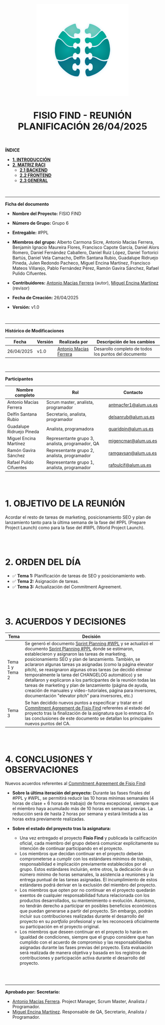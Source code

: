 <!-- ---
title: "REUNIÓN PLANIFICACIÓN 26/04/2025"                            # CHANGE IF NEEDED
subtitle: "FISIO FIND - Grupo 6 - #PPL"
author: [Alberto Carmona Sicre, Antonio Macías Ferrera, Benjamín Ignacio Maureira Flores, Francisco Capote García, Daniel Alors Romero, Daniel Fernández Caballero, Daniel Ruiz López, Daniel Tortorici Bartús, Daniel Vela Camacho, Delfín Santana Rubio, Guadalupe Ridruejo Pineda, Julen Redondo Pacheco, Miguel Encina Martínez, Francisco Mateos Villarejo, Pablo Fernández Pérez, Ramón Gavira Sánchez, Rafael Pulido Cifuentes]
date: "26/04/2025"                                        # CHANGE IF NEEDED
subject: "ISPP"
lang: "es"
toc: true
titlepage: true
titlepage-text-color: "1C1C1C"
titlepage-rule-color: "1C1C1C"
titlepage-rule-height: 0
colorlinks: true
linkcolor: blue
titlepage-background: "../../.backgrounds/background3V.pdf"  # CHANGE IF NEEDED
header-left: "REUNIÓN"                                 # CHANGE IF NEEDED
header-right: "26/04/2025"                                # CHANGE IF NEEDED
footer-left: "FISIO FIND"
documentclass: scrartcl
classoption: "table"  
--- -->

<!-- COMMENT THIS WHEN EXPORTING TO PDF -->
<p align="center">
  <img src="../../.img/Logo_FisioFind_Verde_sin_fondo.webp" alt="Logo FisioFind" width="300" />
</p>

<h1 align="center" style="font-size: 30px; font-weight: bold;">
  FISIO FIND  -  REUNIÓN PLANIFICACIÓN 26/04/2025
</h1>

<br>


**ÍNDICE**
- [**1. INTRODUCCIÓN**](#1-introducción)
- [**2. MATRIZ RACI**](#2-matriz-raci)
  - [**2.1 BACKEND**](#21-backend)
  - [**2.2 FRONTEND**](#22-frontend)
  - [**2.3 GENERAL**](#23-general)

<!-- COMMENT WHEN EXPORTING TO PDF -->

<br>


---

**Ficha del documento**

- **Nombre del Proyecto:** FISIO FIND

- **Número de Grupo:** Grupo 6

- **Entregable:** #PPL

- **Miembros del grupo:** Alberto Carmona Sicre, Antonio Macías Ferrera, Benjamín Ignacio Maureira Flores, Francisco Capote García, Daniel Alors Romero, Daniel Fernández Caballero, Daniel Ruiz López, Daniel Tortorici Bartús, Daniel Vela Camacho, Delfín Santana Rubio, Guadalupe Ridruejo Pineda, Julen Redondo Pacheco, Miguel Encina Martínez, Francisco Mateos Villarejo, Pablo Fernández Pérez, Ramón Gavira Sánchez, Rafael Pulido Cifuentes.

- **Contribuidores:** [Antonio Macías Ferrera](https://github.com/antoniommff) (autor), [Miguel Encina Martínez](https://github.com/MiguelEncina) (revisor)

- **Fecha de Creación:** 26/04/2025  

- **Versión:** v1.0

<br>


---

**Histórico de Modificaciones**

| Fecha      | Versión | Realizada por       | Descripción de los cambios                           |
| ---------- | ------- | ------------------- | ---------------------------------------------------- |
| 26/04/2025 | v1.0    | [Antonio Macías Ferrera](https://github.com/antoniommff) | Desarollo completo de todos los puntos del documento |

<br>

---

**Participantes**

| Nombre completo           | Rol                                              | Contacto              |
| ------------------------- | ------------------------------------------------ | --------------------- |
| Antonio Macías Ferrera    | Scrum master, analista, programador              | antmacfer1@alum.us.es |
| Delfín Santana Rubio      | Secretario, analista, programador                | delsanrub@alum.us.es  |
| Guadalupe Ridruejo Pineda | Analista, programadora                           | guaridpin@alum.us.es  |
| Miguel Encina Martínez    | Representante grupo 3, analista, programador, QA | migencmar@alum.us.es  |
| Ramón Gavira Sánchez      | Representante grupo 2, analista, programador     | ramgavsan@alum.us.es  |
| Rafael Pulido Cifuentes   | Representante grupo 1, analista, programador     |  rafpulcif@alum.us.es  |


<br>

<!-- \newpage -->

<br>


# **1. OBJETIVO DE LA REUNIÓN**
Acordar el resto de tareas de marketing, posicionamiento SEO y plan de lanzamiento tanto para la última semana de la fase del #PPL (Prepare Project Launch) como para la fase del #WPL (World Project Launch).


<br>

<br>


# **2. ORDEN DEL DÍA**
- ✅ **Tema 1:** Planificación de tareas de SEO y posicionamiento web.
- ✅ **Tema 2:** Asignación de tareas.
- ✅ **Tema 3:** Actualización del Commitment Agreement.

<br>

<br>


# **3. ACUERDOS Y DECISIONES**

| Tema   | Decisión            |
| ------ | ------------------- |
| Tema 1 y Tema 2 | Se generó el documento [Sprint Planning #WPL](docs/04_monitoring/sprint_5_wpl/sprint_planning_#WPL.md) y se actualizó el documento [Sprint Planning #PPL](docs/04_monitoring/sprint_4_ppl/sprint_planning_#PPL.md) donde se estimaron, establecieron y asignaron las tareas de marketing, posicionamiento SEO y plan de lanzamiento. También, se aclararon algunas tareas ya asignadas (como la página elevator pitch), se reasignaron algunas otras tareas (se decidió eliminar temporalmente la tarea del CHANGELOG automático) y se detallaron y explicaron a los participantes de la reunión todas las tareas de marketing y plan de lanzamiento (página de ayuda, creación de manuales  y vídeo-tutoriales, página para inversores, documentación "elevator pitch" para inversores, etc.) |
| Tema 3 | Se han decidido nuevos puntos a especificar y tratar en el [Commitment Agreement de Fisio Find](docs/01_organization/commitment_agreement.md) referentes al estado del proyecto tras la finalización de la asignatura que lo enmarca. En las conclusiones de este documento se detallan los principales nuevos puntos del CA. |

<br>

<br>


# **4. CONCLUSIONES Y OBSERVACIONES**
Nuevos acuerdos referentes al [Commitment Agreement de Fisio Find](docs/01_organization/commitment_agreement.md):
- **Sobre la última iteración del proyecto:** Durante las fases finales del #PPL y #WPL, se permitirá reducir las 10 horas mínimas semanales (4 horas de clase + 6 horas de trabajo) de forma excepcional, siempre que el miembro haya acumulado más de 10 horas en semanas previas. La reducción será de hasta 2 horas por semana y estará limitada a las horas extra previamente realizadas.

- **Sobre el estado del proyecto tras la asignatura:**
  - Una vez entregado el proyecto **Fisio Find** y publicada la calificación oficial, cada miembro del grupo deberá comunicar explícitamente su intención de continuar participando en el proyecto. 
  - Los miembros que decidan continuar en el proyecto deberán comprometerse a cumplir con los estándares mínimos de trabajo, responsabilidad e implicación previamente establecidos por el grupo. Estos estándares incluirán, entre otros, la dedicación de un número mínimo de horas semanales, la asistencia a reuniones y la entrega puntual de las tareas asignadas. El incumplimiento de estos estándares podrá derivar en la exclusión del miembro del proyecto.
  - Los miembros que opten por no continuar en el proyecto quedarán exentos de cualquier responsabilidad futura relacionada con los productos desarrollados, su mantenimiento o evolución. Asimismo, no tendrán derecho a participar en posibles beneficios económicos que puedan generarse a partir del proyecto. Sin embargo, podrán incluir sus contribuciones realizadas durante el desarrollo del proyecto en su *portfolio* profesional y se les reconocerá oficialmente su participación en el proyecto original.
  - Los miembros que deseen continuar en el proyecto lo harán en igualdad de condiciones, siempre que el grupo considere que han cumplido con el acuerdo de compromiso y las responsabilidades asignadas durante las fases previas del proyecto. Esta evaluación será realizada de manera objetiva y basada en los registros de contribuciones y participación activa durante el desarrollo del proyecto.

<br>

<br>

---

**Aprobado por:**
**Secretario:** 
- [Antonio Macías Ferrera](https://github.com/antoniommff). Project Manager, Scrum Master, Analista / Programador.
- [Miguel Encina Martínez](https://github.com/MiguelEncina). Responsable de QA, Secretario, Analista / Programador.
